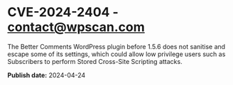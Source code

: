 # CVE-2024-2404 - contact@wpscan.com

The Better Comments WordPress plugin before 1.5.6 does not sanitise and escape some of its settings, which could allow low privilege users such as Subscribers to perform Stored Cross-Site Scripting attacks.

**Publish date:** 2024-04-24
